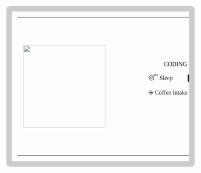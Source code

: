 <div style="display: flex; justify-content: center; align-items: center; height: 100vh;">
  <table style="border: 15px solid #ccc; border-radius: 10px; padding: 15px;">
    <tr>
      <td style="padding: 15px; vertical-align: middle;">
        <img src="https://camo.githubusercontent.com/5b3928ae4e2eac668da242b29adbd2281c7c65d33fc38a4655ba4129962b1f05/68747470733a2f2f6d656469612e74656e6f722e636f6d2f30796769714661582d7373414141414d2f626f6e676f2d6361742d747970696e672e676966" width="220">
      </td>
      <td style="padding: 100px; vertical-align: middle;">
        <pre style="font-family: 'Times New Roman';">
🧑🏻‍💻 CODING         ████████████████░░░░ 70% <br>
😴 Sleep          ██████░░░░░░░░░░░░░░ 20% <br>
☕️ Coffee Intake  ████████████████████ 100% <br>
        </pre>
      </td>
    </tr>
  </table>
</div>
